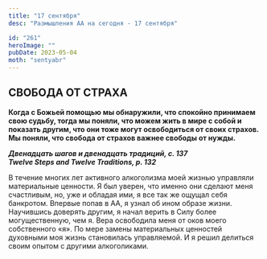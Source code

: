 ```yaml
---
title: "17 сентября"
desc: "Размышления АА на сегодня - 17 сентября"

id: "261"
heroImage: ""
pubDate: 2023-05-04
moth: "sentyabr"
---
```


## СВОБОДА ОТ СТРАХА

**Когда с Божьей помощью мы обнаружили, что спокойно принимаем свою судьбу,
тогда мы поняли, что можем жить в мире с собой и показать другим, что они тоже
могут освободиться от своих страхов. Мы поняли, что свобода от страхов важнее
свободы от нужды.**

**_Двенадцать шагов и двенадцать традиций, с. 137  
Twelve Steps and Twelve Traditions, p. 132_**

В течение многих лет активного алкоголизма моей жизнью управляли материальные
ценности. Я был уверен, что именно они сделают меня счастливым, но, уже и
обладая ими, я все так же ощущал себя банкротом. Впервые попав в АА, я узнал
об ином образе жизни. Научившись доверять другим, я начал верить в Силу более
могущественную, чем я. Вера освободила меня от оков моего собственного «я». По
мере замены материальных ценностей духовными моя жизнь становилась
управляемой. И я решил делиться своим опытом с другими алкоголиками.
